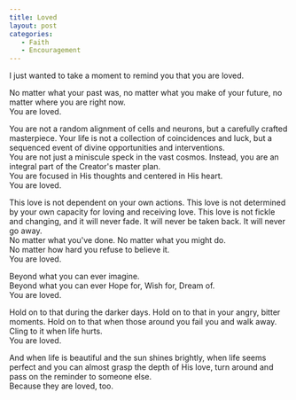 ```yaml
---
title: Loved
layout: post
categories:
   - Faith
   - Encouragement
---
```

I just wanted to take a moment to remind you that you are loved.

No matter what your past was, no matter what you make of your future, no matter where you are right now.  
You are loved.  

You are not a random alignment of cells and neurons, but a carefully crafted masterpiece. Your life is not a collection of coincidences and luck, but a sequenced event of divine opportunities and interventions.  
You are not just a miniscule speck in the vast cosmos. Instead, you are an integral part of the Creator&#39;s master plan.  
You are focused in His thoughts and centered in His heart.  
You are loved.

This love is not dependent on your own actions. This love is not determined by your own capacity for loving and receiving love. This love is not fickle and changing, and it will never fade. It will never be taken back. It will never go away.  
No matter what you&#39;ve done. No matter what you might do.  
No matter how hard you refuse to believe it.  
You are loved.

Beyond what you can ever imagine.  
Beyond what you can ever Hope for, Wish for, Dream of.  
You are loved.

Hold on to that during the darker days. Hold on to that in your angry, bitter moments. Hold on to that when those around you fail you and walk away. Cling to it when life hurts.  
You are loved.

And when life is beautiful and the sun shines brightly, when life seems perfect and you can almost grasp the depth of His love, turn around and pass on the reminder to someone else.  
Because they are loved, too.
